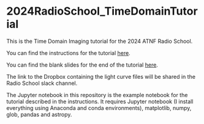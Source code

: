 # 2024RadioSchool_TimeDomainTutorial
This is the Time Domain Imaging tutorial for the 2024 ATNF Radio School.

You can find the instructions for the tutorial [here](https://docs.google.com/document/d/1EuEQ1AfTwqY7HFssfPOy09EmErLDuIe7_w9RVDdrc9I/edit?usp=sharing).

You can find the blank slides for the end of the tutorial [here](https://docs.google.com/presentation/d/1eJO_RTotf3TWiUyK0jRZtQfPPxkHsXfnsu1Hy-leFaM/edit?usp=sharing).

The link to the Dropbox containing the light curve files will be shared in the Radio School slack channel.

The Jupyter notebook in this repository is the example notebook for the tutorial described in the instructions. It requires Jupyter notebook (I install everything using Anaconda and conda environments), matplotlib, numpy, glob, pandas and astropy.
